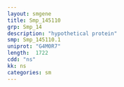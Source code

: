 ```yaml
---
layout: smgene
title: Smp_145110
grp: Smp_14
description: "hypothetical protein"
smp: Smp_145110.1
uniprot: "G4M0R7"
length:  1722
cdd: "ns"
kk: ns
categories: sm
---
```

